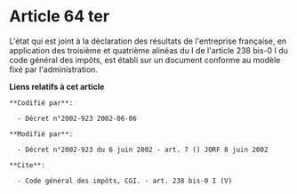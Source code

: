 # Article 64 ter

L'état qui est joint à la déclaration des résultats de l'entreprise française, en application des troisième et quatrième
alinéas du I de l'article 238 bis-0 I du code général des impôts, est établi sur un document conforme au modèle fixé par
l'administration.

**Liens relatifs à cet article**

	**Codifié par**:

	  - Décret n°2002-923 2002-06-06

	**Modifié par**:

	  - Décret n°2002-923 du 6 juin 2002 - art. 7 () JORF 8 juin 2002

	**Cite**:

	  - Code général des impôts, CGI. - art. 238 bis-0 I (V)

